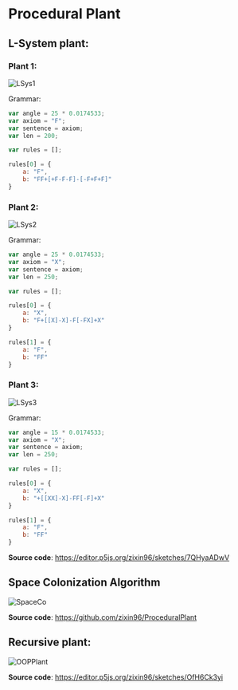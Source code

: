# Procedural Plant

## L-System plant: 

### Plant 1: 

![LSys1](LSystemTree1.gif)

Grammar: 
```js
var angle = 25 * 0.0174533;
var axiom = "F";
var sentence = axiom;
var len = 200;

var rules = [];

rules[0] = {
    a: "F",
    b: "FF+[+F-F-F]-[-F+F+F]"  
}
```


### Plant 2:

![LSys2](LSystemTree2.gif)

Grammar: 
```js
var angle = 25 * 0.0174533;
var axiom = "X";
var sentence = axiom;
var len = 250;

var rules = [];

rules[0] = {
    a: "X",
    b: "F+[[X]-X]-F[-FX]+X"  
}

rules[1] = {
    a: "F",
    b: "FF"  
}
```

### Plant 3:

![LSys3](LSystemTree3.gif)

Grammar: 
```js
var angle = 15 * 0.0174533;
var axiom = "X";
var sentence = axiom;
var len = 250;

var rules = [];

rules[0] = {
    a: "X",
    b: "+[[XX]-X]-FF[-F]+X"  
}

rules[1] = {
    a: "F",
    b: "FF"  
}
```

**Source code**: https://editor.p5js.org/zixin96/sketches/7QHyaADwV

## Space Colonization Algorithm

![SpaceCo](SpaceCo.gif)

**Source code**: https://github.com/zixin96/ProceduralPlant

## Recursive plant: 

![OOPPlant](OOPPlant.gif)

**Source code**: https://editor.p5js.org/zixin96/sketches/OfH6Ck3yi